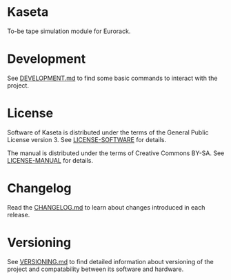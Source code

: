 # Kaseta

To-be tape simulation module for Eurorack.

# Development

See [DEVELOPMENT.md](DEVELOPMENT.md) to find some basic commands to interact
with the project.

# License

Software of Kaseta is distributed under the terms of the General Public License
version 3. See [LICENSE-SOFTWARE](LICENSE-SOFTWARE) for details.

The manual is distributed under the terms of Creative Commons BY-SA. See
[LICENSE-MANUAL](LICENSE-MANUAL) for details.

# Changelog

Read the [CHANGELOG.md](CHANGELOG.md) to learn about changes introduced in each
release.

# Versioning

See [VERSIONING.md](VERSIONING.md) to find detailed information about versioning
of the project and compatability between its software and hardware.

